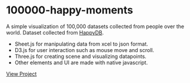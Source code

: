 # 100000-happy-moments

A simple visualization of 100,000 datasets collected from people over the world. Dataset collected from [HappyDB](https://github.com/rit-public/HappyDB).

* Sheet.js for manipulating data from xcel to json format. 
* D3.js for user interaction such as mouse move and scroll. 
* Three.js for creating scene and visualizing datapoints. 
* Other elements and UI are made with native javascript. 

[View Project](http://100000.parkjoohyun.com/)
